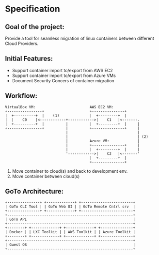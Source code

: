 Specification
=============

Goal of the project:
-------------------

Provide a tool for seamless migration of linux containers between different Cloud Providers.

Initial Features:
----------------

* Support container import to/export from AWS EC2
* Support container import to/export from Azure VMs
* Document Security Concers of container migration

Workflow:
--------

    VirtualBox VM:                         AWS EC2 VM:
    +----------------+                     +---------------+
    |  +----------+  |    (1)              |  +---------+  |
    |  |    C0    |<------------+------------>|    C1   |<-------.   
    |  +----------+  |          |          |  +---------+  |     |
    +----------------+          |          +---------------+     | 
                                |                                |
                                |                                | (2)
                                |          Azure VM:             |
                                |          +---------------+     |
                                |          |  +---------+  |     |
                                '------------>|    C2   |<-------'
                                           |  +---------+  |
                                           +---------------+
                                           
1. Move container to cloud(s) and back to development env. 
2. Move container between cloud(s)

GoTo Architecture:
----------------

    +---------------+ +-------------+ +------------------------+
    | GoTo CLI Tool | | GoTo Web UI | | GoTo Remote Cntrl srv  |
    +---------------+ +-------------+ +------------------------+
    +----------------------------------------------------------+
    | GoTo API                                                 |
    +----------------------------------------------------------+
    +--------+ +-------------+ +-------------+ +---------------+
    | Docker | | LXC Toolkit | | AWS Toolkit | | Azure Toolkit |
    +--------+ +-------------+ +-------------+ +---------------+
    +----------------------------------------------------------+
    | Guest OS                                                 |
    +----------------------------------------------------------+
    
